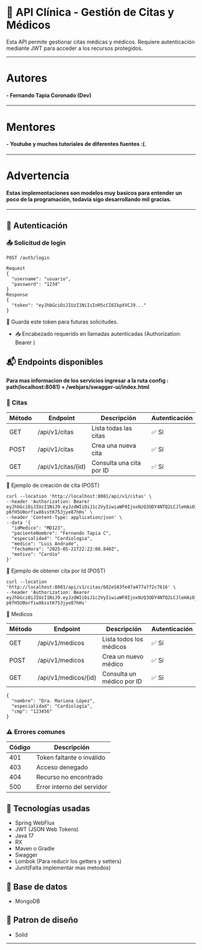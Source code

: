 # 🏥 API Clínica - Gestión de Citas y Médicos

Esta API permite gestionar citas médicas y médicos. Requiere autenticación mediante JWT para acceder a los recursos protegidos.

---
# Autores

#### - Fernando Tapia Coronado (Dev)

---
# Mentores

#### - Youtube y muchos tutoriales de diferentes fuentes :(.

---

# Advertencia

#### Estas implementaciones son modelos muy basicos para entender un poco de la programación, todavia sigo desarrollando mil gracias.


---

## 🔐 Autenticación

### 📤 Solicitud de login

`POST /auth/login`

```
Request
{
  "username": "usuario",
  "password": "1234"
}
Response
{
  "token": "eyJhbGciOiJIUzI1NiIsInR5cCI6IkpXVCJ9..."
}
```

📌 Guarda este token para futuras solicitudes.

- 📥 Encabezado requerido en llamadas autenticadas
  (Authorization: Bearer <token>)


## 📬 Endpoints disponibles

#### Para mas informacion de los servicios ingresar a la ruta config : path(localhost:8081) + /webjars/swagger-ui/index.html
### 📅 Citas
| Método | Endpoint           | Descripción              | Autenticación |
| ------ | ------------------ | ------------------------ | ------------- |
| GET    | /api/v1/citas      | Lista todas las citas    | ✅ Sí          |
| POST   | /api/v1/citas      | Crea una nueva cita      | ✅ Sí          |
| GET    | /api/v1/citas/{id} | Consulta una cita por ID | ✅ Sí          |


 📌 Ejemplo de creación de cita (POST)
```
curl --location 'http://localhost:8081/api/v1/citas' \
--header 'Authorization: Bearer eyJhbGciOiJIUzI1NiJ9.eyJzdWIiOiJ1c2VyIiwiaWF0IjoxNzQ3ODY4NTQ2LCJleHAiOjE3NDc4NzIxNDZ9.pMUW4v_tQhKUm-p6fH5U0orfiwX6sstK753jye87hHs' \
--header 'Content-Type: application/json' \
--data '{
  "idMedico": "MD123",
  "pacienteNombre": "Fernando Tapia C",
  "especialidad": "Cardiologia",
  "medico": "Luis Andrade",
  "fechaHora": "2025-05-21T22:22:08.840Z",
  "motivo": "Cardio"
}'
```

📌 Ejemplo de obtener cita por Id (POST)
```
curl --location 'http://localhost:8081/api/v1/citas/682e583fe47a477a7f2c7616' \
--header 'Authorization: Bearer eyJhbGciOiJIUzI1NiJ9.eyJzdWIiOiJ1c2VyIiwiaWF0IjoxNzQ3ODY4NTQ2LCJleHAiOjE3NDc4NzIxNDZ9.pMUW4v_tQhKUm-p6fH5U0orfiwX6sstK753jye87hHs'
```

📅 Medicos

| Método | Endpoint             | Descripción               | Autenticación |
| ------ | -------------------- | ------------------------- | ------------- |
| GET    | /api/v1/medicos      | Lista todos los médicos   | ✅ Sí          |
| POST   | /api/v1/medicos      | Crea un nuevo médico      | ✅ Sí          |
| GET    | /api/v1/medicos/{id} | Consulta un médico por ID | ✅ Sí          |


```
{
  "nombre": "Dra. Mariana López",
  "especialidad": "Cardiología",
  "cmp": "123456"
}
```

### ⚠️ Errores comunes

| Código | Descripción                |
| ------ | -------------------------- |
| 401    | Token faltante o inválido  |
| 403    | Acceso denegado            |
| 404    | Recurso no encontrado      |
| 500    | Error interno del servidor |

## 🧪 Tecnologías usadas
- Spring WebFlux
- JWT (JSON Web Tokens)
- Java 17
- RX
- Maven o Gradle
- Swagger
- Lombok (Para reducir los getters y setters)
- Junit(Falta implementar mas metodos)

## 🧪 Base de datos

- MongoDB

## 🧪 Patron de diseño
- Solid
---


